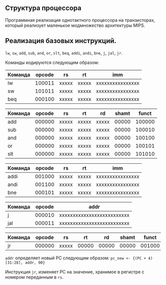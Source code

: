 ## Структура процессора

Программная реализация однотактного процессора на транзисторах, который реализует маленькое модмножество архитектуры MIPS.

## Реализация базовых инструкций.

`lw`, `sw`, `add`, `sub`, `and`, `or`, `slt`, `beq`, `addi`, `andi`, `bne`, `j`, `jal`, `jr`.

Команды кодируются следующим образом:

| Команда | opcode | rs    | rt    | imm              |
|---------|--------|-------|-------|------------------|
| lw      | 100011 | xxxxx | xxxxx | xxxxxxxxxxxxxxxx |
| sw      | 101011 | xxxxx | xxxxx | xxxxxxxxxxxxxxxx |
| beq     | 000100 | xxxxx | xxxxx | xxxxxxxxxxxxxxxx |

| Команда | opcode | rs    | rt    | rd    | shamt | funct  |
|---------|--------|-------|-------|-------|-------|--------|
| add     | 000000 | xxxxx | xxxxx | xxxxx | 00000 | 100000 |
| sub     | 000000 | xxxxx | xxxxx | xxxxx | 00000 | 100010 |
| and     | 000000 | xxxxx | xxxxx | xxxxx | 00000 | 100100 |
| or      | 000000 | xxxxx | xxxxx | xxxxx | 00000 | 100101 |
| slt     | 000000 | xxxxx | xxxxx | xxxxx | 00000 | 101010 |

| Команда | opcode | rs    | rt    | imm              |
|---------|--------|-------|-------|------------------|
| addi    | 001000 | xxxxx | xxxxx | xxxxxxxxxxxxxxxx |
| andi    | 001100 | xxxxx | xxxxx | xxxxxxxxxxxxxxxx |
| bne     | 000101 | xxxxx | xxxxx | xxxxxxxxxxxxxxxx |

| Команда | opcode | addr                       |
|---------|--------|----------------------------|
| j       | 000010 | xxxxxxxxxxxxxxxxxxxxxxxxxx |
| jal     | 000011 | xxxxxxxxxxxxxxxxxxxxxxxxxx |

| Команда | opcode | rs    | rt    | rd    | shamt | funct  |
|---------|--------|-------|-------|-------|-------|--------|
| jr      | 000000 | xxxxx | 00000 | 00000 | 00000 | 001000 |

`addr` определяет новый PC следующим образом: `pc_new <- {(PC + 4)[31:28], addr, 00}`

Инструкция `jr`, изменяет PC на значение, хранимое в регистре с номером переданным в
`rs`.
